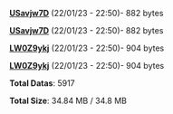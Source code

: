[**USavjw7D**](/data/USavjw7D.txt) (22/01/23 - 22:50)- 882 bytes

[**USavjw7D**](/data/USavjw7D.txt) (22/01/23 - 22:50)- 882 bytes

[**LW0Z9ykj**](/data/LW0Z9ykj.txt) (22/01/23 - 22:50)- 904 bytes

[**LW0Z9ykj**](/data/LW0Z9ykj.txt) (22/01/23 - 22:50)- 904 bytes

**Total Datas**: 5917

**Total Size**: 34.84 MB / 34.8 MB